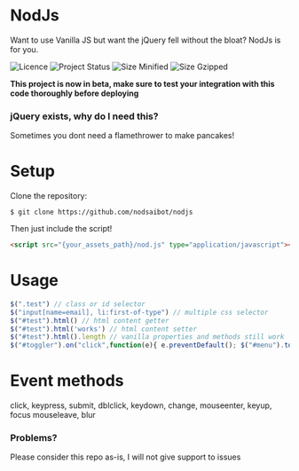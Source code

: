 # NodJs
Want to use Vanilla JS but want the jQuery fell without the bloat? NodJs is for you.

![Licence](https://img.shields.io/badge/Licence-MIT-lightgrey.svg)
![Project Status](https://img.shields.io/badge/Project%20Status-Beta-yellow.svg)
![Size Minified](https://img.shields.io/badge/Size%20(Minified)-4.6kb-brightgreen.svg)
![Size Gzipped](https://img.shields.io/badge/Size%20(Gzipped)-2.5kb-brightgreen.svg)

**This project is now in beta, make sure to test your integration with this code thoroughly before deploying**
### jQuery exists, why do I need this?
Sometimes you dont need a flamethrower to make pancakes! 

Setup
====
Clone the repository:
```
$ git clone https://github.com/nodsaibot/nodjs
```
Then just include the script!
```html
<script src="{your_assets_path}/nod.js" type="application/javascript"></script>
```

Usage
===
```javascript
$(".test") // class or id selector
$("input[name=email], li:first-of-type") // multiple css selector
$("#test").html() // html content getter
$("#test").html('works') // html content setter
$("#test").html().length // vanilla properties and methods still work
$("#toggler").on("click",function(e){ e.preventDefault(); $("#menu").toggle(); /* show() hide() */  }); // event listeners
``` 
Event methods
===
click,	keypress,	submit,
dblclick,	keydown,	change,
mouseenter,	keyup,	focus
mouseleave,	 	blur

### Problems?
Please consider this repo as-is, I will not give support to issues
